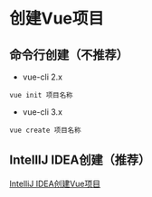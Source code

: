 # 创建Vue项目

## 命令行创建（不推荐）

- vue-cli 2.x

```
vue init 项目名称
```

- vue-cli 3.x

```
vue create 项目名称
```



## IntellIJ IDEA创建（推荐）

[IntelliJ IDEA创建Vue项目](https://www.jianguoyun.com/p/DV5uo0QQ3vK-BxiL8oYE )

